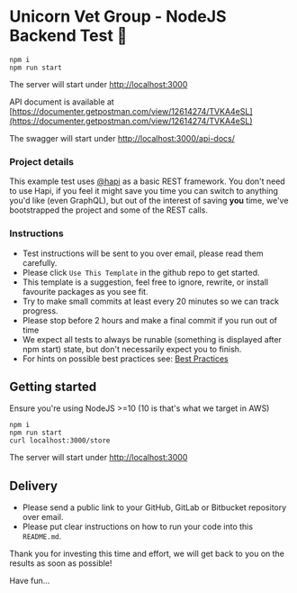 # Unicorn Vet Group - NodeJS Backend Test :unicorn: 

```
npm i
npm run start
```

The server will start under
[http://localhost:3000](http://localhost:3000)

API document is available at [https://documenter.getpostman.com/view/12614274/TVKA4eSL](https://documenter.getpostman.com/view/12614274/TVKA4eSL)

The swagger will start under
[http://localhost:3000/api-docs/](http://localhost:3000/api-docs/)


### Project details

This example test uses [@hapi](https://hapi.dev) as a basic REST
framework. You don't need to use Hapi, if you feel it might save you
time you can switch to anything you'd like (even GraphQL), but out of
the interest of saving **you** time, we've bootstrapped the project and
some of the REST calls.

### Instructions

- Test instructions will be sent to you over email, please read them
  carefully.
- Please click `Use This Template` in the github repo to get started.
- This template is a suggestion, feel free to ignore, rewrite, or install favourite packages as you see fit.
- Try to make small commits at least every 20 minutes so we can track progress.
- Please stop before 2 hours and make a final commit if you run out of time
- We expect all tests to always be runable (something is displayed after npm start) state, but don't necessarily expect you to finish.
- For hints on possible best practices see:
  [Best Practices](./best_practices.md)


## Getting started

Ensure you're using NodeJS >=10 (10 is that's what we target in AWS)

```
npm i
npm run start
curl localhost:3000/store
```

The server will start under
[http://localhost:3000](http://localhost:3000)


## Delivery

- Please send a public link to your GitHub, GitLab or Bitbucket repository over email.
- Please put clear instructions on how to run your code into this `README.md`.

Thank you for investing this time and effort, we will get back to you on the results as soon as possible!

Have fun...

